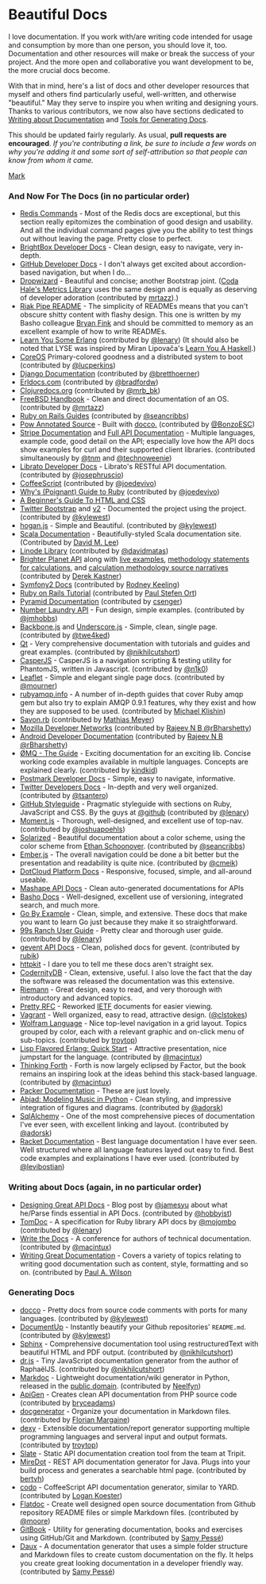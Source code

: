 # Beautiful Docs

I love documentation. If you work with/are writing code intended for usage and consumption by more than one person, you should love it, too. Documentation and other resources will make or break the success of your project. And the more open and collaborative you want development to be, the more crucial docs become.

With that in mind, here's a list of docs and other developer resources that myself and others find particularly useful, well-written, and otherwise "beautiful." May they serve to inspire you when writing and designing yours. Thanks to various contributors, we now also have sections dedicated to [Writing about Documentation](#writing-about-docs-again-in-no-particular-order) and [Tools for Generating Docs](#generating-docs).

This should be updated fairly regularly. As usual, **pull requests are encouraged**. *If you're contributing a link, be sure to include a few words on why you're adding it and some sort of self-attribution so that people can know from whom it came.*

[Mark](https://twitter.com/pharkmillups)

### And Now For The Docs (in no particular order)

* [Redis Commands](http://redis.io/commands) - Most of the Redis docs are exceptional, but this section really epitomizes the combination of good design and usability. And all the individual command pages give you the ability to test things out without leaving the page. Pretty close to perfect.
* [BrightBox Developer Docs](http://docs.brightbox.com) - Clean design, easy to navigate, very in-depth.
* [GitHub Developer Docs](http://developer.github.com/v3/) - I don't always get excited about accordion-based navigation, but when I do...
* [Dropwizard](http://dropwizard.codahale.com/) - Beautiful and concise; another Bootstrap joint. ([Coda Hale's Metrics Library](http://metrics.codahale.com/index.html) uses the same design and is equally as deserving of developer adoration (contributed by [mrtazz](https://twitter.com/#!/mrtazz)).)
* [Riak Pipe README](https://github.com/basho/riak_pipe) - The simplicity of READMEs means that you can't obscure shitty content with flashy design. This one is written by my Basho colleague [Bryan Fink](https://twitter.com/#!/hobbyist) and should be committed to memory as an excellent example of how to write READMEs.
* [Learn You Some Erlang](http://learnyousomeerlang.com/) (contributed by [@lenary](https://twitter.com/lenary)) (It should also be noted that LYSE was inspired by Miran Lipovača's [Learn You A Haskell](http://learnyouahaskell.com/).)
* [CoreOS](http://coreos.com/docs/) Primary-colored goodness and a distributed system to boot (contributed by [@lucperkins](https://twitter.com/lucperkins))
* [Django Documentation](https://docs.djangoproject.com/en/1.3/) (contributed by [@bretthoerner](https://twitter.com/bretthoerner))
* [Erldocs.com](http://erldocs.com/) (contributed by [@bradfordw](https://twitter.com/#!/bradfordw))
* [Clojuredocs.org](http://clojuredocs.org) (contributed by [@mrb_bk](https://twitter.com/#!/mrb_bk))
* [FreeBSD Handbook](http://www.freebsd.org/handbook/) - Clean and direct documentation of an OS. (contributed by [@mrtazz](https://twitter.com/#!/mrtazz))
* [Ruby on Rails Guides](http://guides.rubyonrails.org/) (contributed by [@seancribbs](https://twitter.com/#!/seancribbs))
* [Pow Annotated Source](http://pow.cx/docs/) - Built with [docco.](http://jashkenas.github.com/docco/) (contributed by [@BonzoESC](https://twitter.com/BonzoESC))
* [Stripe Documentation](https://stripe.com/docs) and [Full API Documentation](https://stripe.com/docs/api) - Multiple languages, example code, good detail on the API; especially love how the API docs show examples for curl and their supported client libraries. (contributed simultaneously by [@tnm](https://twitter.com/#!/tnm) and [@technoweenie](https://twitter.com/#!/technoweenie))
* [Librato Developer Docs](http://dev.librato.com/) - Librato's RESTful API documentation. (contributed by [@josephruscio](https://twitter.com/josephruscio))
* [CoffeeScript](http://coffeescript.org/) (contributed by [@joedevivo](https://twitter.com/#!/joedevivo))
* [Why's (Poignant) Guide to Ruby](http://mislav.uniqpath.com/poignant-guide/) (contributed by [@joedevivo](https://twitter.com/#!/joedevivo))
* [A Beginner's Guide To HTML and CSS](http://learn.shayhowe.com/html-css/terminology-syntax-intro)
* [Twitter Bootstrap](http://twitter.github.com/bootstrap/) and [v2](http://markdotto.com/bs2/docs/index.html) - Documented the project using the project. (contributed by [@kylewest](https://twitter.com/kylewest))
* [hogan.js](http://twitter.github.com/hogan.js/) - Simple and Beautiful. (contributed by [@kylewest](https://twitter.com/kylewest))
* [Scala Documentation](http://docs.scala-lang.org/) - Beautifully-styled Scala documentation site. (Contributed by [David M. Lee](https://github.com/leedm777))
* [Linode Library](http://library.linode.com) (contributed by [@davidmatas](https://twitter.com/#!/davidmatas))
* [Brighter Planet API](http://impact.brighterplanet.com/documentation) along with [live examples](http://impact.brighterplanet.com/models/automobile), [methodology statements for calculations](http://impact.brighterplanet.com/automobiles?make=saab&model=900s&year=1990), and [calculation methodology source narratives](http://brighterplanet.github.com/automobile/impact_model.html) (contributed by [Derek Kastner](https://github.com/dkastner))
* [Symfony2 Docs](http://symfony.com/doc/current/) (contributed by [Rodney Keeling](https://github.com/rodneykeeling))
* [Ruby on Rails Tutorial](http://ruby.railstutorial.org/ruby-on-rails-tutorial-book?version=3.2) (contributed by [Paul Stefen Ort](https://github.com/paulstefanort))
* [Pyramid Documentation](http://docs.pylonsproject.org/en/latest/docs/pyramid.html) (contributed by [csenger](https://github.com/csenger))
* [Number Laundry API](http://numberlaundry.whatcheer.com/) - Fun design, simple examples. (contributed by [@jmhobbs](https://twitter.com/jmhobbs))
* [Backbone.js](http://documentcloud.github.com/backbone/) and [Underscore.js](http://underscorejs.org) - Simple, clean, single page. (contributed by [@twe4ked](http://twitter.com/twe4ked))
* [Qt](http://developer.qt.nokia.com/doc/qt-4.8/) - Very comprehensive documentation with tutorials and guides and great examples. (contributed by [@nikhilcutshort](https://twitter.com/nikhilcutshort))
* [CasperJS](http://casperjs.org) - CasperJS is a navigation scripting & testing utility for PhantomJS, written in Javascript. (contributed by [@n1k0](https://twitter.com/n1k0))
* [Leaflet](http://leaflet.cloudmade.com/reference.html) - Simple and elegant single page docs. (contributed by [@mourner](http://github.com/mourner))
* [rubyamqp.info](http://rubyamqp.info) - A number of in-depth guides that cover Ruby amqp gem but also try to explain AMQP 0.9.1 features, why they exist and how they are supposed to be used. (contributed by [Michael Klishin](https://twitter.com/#!/michaelklishin/))
* [Savon.rb](http://savonrb.com/) (contributed by [Mathias Meyer](https://twitter.com/#!/roidrage))
* [Mozilla Developer Networks](https://developer.mozilla.org/en-US/) (contributed by [Rajeev N B @rBharshetty](https://twitter.com/#!/rBharshetty))
* [Android Developer Documentation](http://developer.android.com/guide/index.html) (contributed by [Rajeev N B @rBharshetty](https://twitter.com/#!/rBharshetty))
* [ØMQ - The Guide](http://zguide.zeromq.org/page:all) - Exciting documentation for an exciting lib. Concise working code examples available in multiple languages. Concepts are explained clearly. (contributed by [kindkid](https://github.com/kindkid))
* [Postmark Developer Docs](http://developer.postmarkapp.com/) - Simple, easy to navigate, informative.
* [Twitter Developers Docs](https://dev.twitter.com/docs) -  In-depth and very well organized. (contributed by [@tsantero](https://twitter.com/#!/tsantero))
* [GitHub Styleguide](https://github.com/styleguide) - Pragmatic styleguide with sections on Ruby, JavaScript and CSS. By the guys at [@github](https://twitter.com/github) (contributed by [@lenary](https://twitter.com/#!/lenary))
* [Moment.js](http://momentjs.com/docs) - Thorough, well-designed, and excellent use of top-nav.  (contributed by [@joshuapoehls](https://twitter.com/#!/joshuapoehls))
* [Solarized](http://ethanschoonover.com/solarized) - Beautiful documentation about a color scheme, using the color scheme from [Ethan Schoonover](https://github.com/altercation). (contributed by [@seancribbs](http://twitter.com/seancribbs))
* [Ember.js](http://emberjs.com/guides/) - The overall navigation could be done a bit better but the presentation and readability is quite nice. (contributed by [@cmeik](https://twitter.com/cmeik))
* [DotCloud Platform Docs](http://docs.dotcloud.com/firststeps/platform-overview/) - Responsive, focused, simple, and all-around useable.
* [Mashape API Docs](https://www.mashape.com/japerk/text-processing) - Clean auto-generated documentations for APIs
* [Basho Docs](http://docs.basho.com/) - Well-designed, excellent use of versioning, integrated search, and much more.
* [Go By Example](http://gobyexample.com) - Clean, simple, and extensive. These docs that make you want to learn Go just because they make it so straightforward.
* [99s Ranch User Guide](http://ninenines.eu/docs/en/ranch/HEAD/guide/introduction) - Pretty clear and thorough user guide. (contributed by [@lenary](https://twitter.com/#!/lenary))
* [gevent API Docs](http://www.gevent.org/intro.html) - Clean, polished docs for gevent. (contributed by [rubik](https://github.com/rubik))
* [httpkit](https://httpkit.com/resources/HTTP-from-the-Command-Line/) - I dare you to tell me these docs aren't straight sex.
* [CodernityDB](http://labs.codernity.com/codernitydb/index.html) - Clean, extensive, useful. I also love the fact that the day the software was released the documentation was this extensive.
* [Riemann](http://riemann.io/) - Great design, easy to read, and very thorough with introductory and advanced topics.
* [Pretty RFC](http://pretty-rfc.herokuapp.com/) - Reworked [IETF](http://www.ietf.org) documents for easier viewing.
* [Vagrant](http://docs.vagrantup.com/) - Well organized, easy to read, attractive design. ([@clstokes](https://twitter.com/clstokes))
* [Wolfram Language](http://reference.wolfram.com/language/) - Nice top-level navigation in a grid layout. Topics grouped by color, each with a relevant graphic and on-click menu of sub-topics. (contributed by [troytop](http://github.com/troyhop))
* [Lisp Flavored Erlang: Quick Start](http://lfe.github.com/quick-start/1.html) - Attractive presentation, nice jumpstart for the language. (contributed by [@macintux](https://twitter.com/macintux)) 
* [Thinking Forth](http://thinking-forth.sourceforge.net) - Forth is now largely eclipsed by Factor, but the book remains an inspiring look at the ideas behind this stack-based language. (contributed by [@macintux](https://twitter.com/macintux)) 
* [Packer Documentation](http://www.packer.io/docs) - These are just lovely. 
* [Abjad: Modeling Music in Python](http://abjad.mbrsi.org/) - Clean styling, and impressive integration of figures and diagrams. (contributed by [@adorsk](https://github.com/adorsk))
* [SqlAlchemy](http://docs.sqlalchemy.org/) - One of the most comprehensive pieces of documentation I've ever seen, with excellent linking and layout. (contributed by [@adorsk](https://github.com/adorsk))
* [Racket  Documentation](http://docs.racket-lang.org/) - Best language documentation I have ever seen. Well structured where all language features layed out easy to find. Best code examples and explainations I have ever used. (contributed by [@levibostian](https://github.com/levibostian))


### Writing about Docs (again, in no particular order)

* [Designing Great API Docs](http://blog.parse.com/2012/01/11/designing-great-api-docs/) - Blog post by [@jamesyu](https://twitter.com/jamesjyu) about what he/Parse finds essential in API Docs. (contributed by [@hobbyist](https://twitter.com/https://twitter.com/#!/hobbyist))
* [TomDoc](http://tomdoc.org/) - A specification for Ruby library API docs by [@mojombo](https://twitter.com/mojombo) (contributed by [@lenary](https://twitter.com/#!/lenary))
* [Write the Docs](http://conf.writethedocs.org) - A conference for authors of technical documentation. (contributed by [@macintux](https://twitter.com/macintux))
* [Writing Great Documentation](http://jacobian.org/writing/great-documentation/) - Covers a variety of topics relating to writing good documentation such as content, style, formatting and so on. (contributed by [Paul A. Wilson](http://github.com/paulalexwilson)

### Generating Docs

* [docco](http://jashkenas.github.com/docco/) - Pretty docs from source code comments with ports for many languages. (contributed by [@kylewest](https://twitter.com/kylewest))
* [DocumentUp](http://documentup.com/) - Instantly beautify your Github repositories' `README.md`. (contributed by [@kylewest](https://twitter.com/kylewest))
* [Sphinx](http://sphinx.pocoo.org/) - Comprehensive documentation tool using restructuredText with beautiful HTML and PDF output. (contributed by [@nikhilcutshort](https://twitter.com/nikhilcutshort))
* [dr.js](https://github.com/adobe-webplatform/dr.js) - Tiny JavaScript documentation generator from the author of RaphaëlJS.  (contributed by [@nikhilcutshort](https://twitter.com/nikhilcutshort))
* [Markdoc](http://markdoc.org/) - Lightweight documentation/wiki generator in Python, released in the [public domain](http://unlicense.org/). (contributed by [Neelfyn](http://neelfyn.info/))
* [ApiGen](http://apigen.org/) - Creates clean API documentation from PHP source code (contributed by [bryceadams](http://bryce.se/))
* [docgenerator](https://github.com/Ralt/docgenerator/blob/master/README.md) - Organize your documentation in Markdown files. (contributed by [Florian Margaine](http://margaine.com))
* [dexy](http://www.dexy.it/) - Extensible documentation/report generator supporting multiple programming languages and serveral input and output formats. (contributed by [troytop](http://github.com/troytop))
* [Slate](https://github.com/tripit/slate) - Static API documentation creation tool from the team at Tripit.  
* [MireDot](http://www.miredot.com) - REST API documentation generator for Java. Plugs into your build process and generates a searchable html page. (contributed by [bertvh](https://github.com/bertvh))
* [codo](https://github.com/coffeedoc/codo) - CoffeeScript API documentation generator, similar to YARD. (contributed by [Logan Koester](http://github.com/logankoester))
* [Flatdoc](http://ricostacruz.com/flatdoc/) - Create well designed open source documentation from Github repository README files or simple Markdown files. (contributed by [@moore](http://twitter.com/moore))
* [GitBook](https://github.com/GitbookIO/gitbook) - Utility for generating documentation, books and exercises using GitHub/Git and Markdown. (contributed by [Samy Pessé](https://github.com/SamyPesse))
* [Daux](https://github.com/justinwalsh/daux.io) - A documentation generator that uses a simple folder structure and Markdown files to create custom documentation on the fly. It helps you create great looking documentation in a developer friendly way. (contributed by [Samy Pessé](https://github.com/veshinak))
